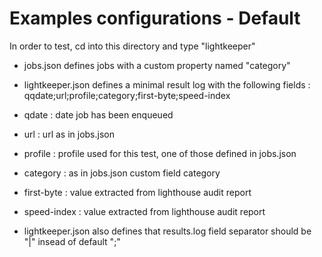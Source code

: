 # Examples configurations - Default

In order to test, cd into this directory and type "lightkeeper"

- jobs.json defines jobs with a custom property named "category"

- lightkeeper.json defines a minimal result log with the following fields : qqdate;url;profile;category;first-byte;speed-index
 - qdate : date job has been enqueued
 - url : url as in jobs.json
 - profile : profile used for this test, one of those defined in jobs.json
 - category : as in jobs.json custom field category
 - first-byte : value extracted from lighthouse audit report
 - speed-index : value extracted from lighthouse audit report

- lightkeeper.json also defines that results.log field separator should be "|" insead of default ";"